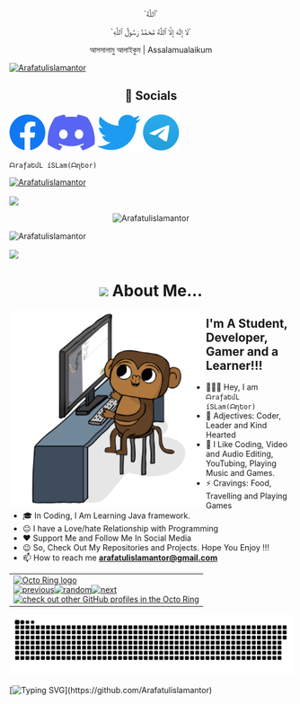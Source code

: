 <p align="center">`ٱللَّٰهُ`

<p align="center">`لَا إِلَٰهَ إِلَّا ٱللَّٰهُ مُحَمَّدٌ رَسُولُ ٱللَّٰهِ`

<p align="center">আসসালামু আলাইকুম | Assalamualaikum

<a href="https://git.io/typing-svg"><img src="https://readme-typing-svg.herokuapp.com?font=Prosto+One&duration=4500&pause=1000&center=true&vCenter=true&width=435&lines=Hello!!+%F0%9F%96%90;My+Name+is+Arafat...;I'm+A+Developer+and+a+Learner...!!!;Feel+Free+to+Get+in+Touch...!%F0%9F%99%82+;Nice+To+Meet+You...!" alt="Arafatulislamantor" /></a>

## <p align="center">📌 Socials

[![Arafat's Facebook](https://github.com/Arafatulislamantor/Arafatulislamantor/blob/0ceb1c910ac9b071533d2d8add354af71ddcada0/Images/Facebook%20Logo.png)](https://www.facebook.com/Arfatulislamantor?)
[![Arafat's Discord](https://github.com/Arafatulislamantor/Arafatulislamantor/blob/d9c0859ca7a16cb25ab11ba0b423090afe41ff57/Images/Discord%20Logo.png)](https://revanced.app/discord)
[![Arafat's Twitter](https://github.com/Arafatulislamantor/Arafatulislamantor/blob/d9c0859ca7a16cb25ab11ba0b423090afe41ff57/Images/Twitter%20Logo.png)](https://twitter.com/CryptoArafat)
[![Arafat's Telegram](https://github.com/Arafatulislamantor/Arafatulislamantor/blob/d9c0859ca7a16cb25ab11ba0b423090afe41ff57/Images/Telegram%20Logo.png)](https://t.me/Arafatulislamantor)

`ᗩraƒaԵմL íՏLam(ᗩղԵor)`

<p align="left"> <a href="https://github.com/ryo-ma/github-profile-trophy"><img src="https://github-profile-trophy.vercel.app/?username=Arafatulislamantor&theme=darkhub" alt="Arafatulislamantor" /></a> </p>

<img align="center" width="400" src="https://github-readme-stats-one-bice.vercel.app/api/top-langs/?username=Arafatulislamantor&cache_seconds=86400&custom_title=Languages&langs_count=10&layout=compact&show_icons=true&theme=darkhub"/>

<p align="center"> <img src="https://github-readme-stats.vercel.app/api?username=Arafatulislamantor&show_icons=true" alt="Arafatulislamantor" />

<p><img align="center" src="https://github-readme-streak-stats.herokuapp.com/?user=Arafatulislamantor&" alt="Arafatulislamantor" /></p>

<img align="center" width="400" src="https://github-readme-stats.vercel.app/api?username=Arafatulislamantor&cache_seconds=86400&custom_title=Arafatulislamantor&include_all_commits=true&hide=prs,contribs&show_icons=true&theme=great-gatsby" />

<h1 align="center"><img src="https://media.giphy.com/media/VgCDAzcKvsR6OM0uWg/giphy.gif" width="50"> About Me...</h1>

<img align="left" alt="GIF-1" width="350px" height="350px" src="https://github.com/Arafatulislamantor/Arafatulislamantor/blob/11bf706b98d658f340271be16380a5f3b065161a/Monkey_Kid_Coding.gif" />


## I'm A Student, Developer, Gamer and a Learner!!!

- 👨🏻‍🦱 Hey, I am `ᗩraƒaԵմL íՏLam(ᗩղԵor)`
- 🙂 Adjectives: Coder, Leader and Kind Hearted
- 🌈 I Like Coding, Video and Audio Editing, YouTubing, Playing Music and Games.
- ⚡ Cravings: Food, Travelling and Playing Games
- 🎓 In Coding, I Am Learning Java framework.
- 😐 I have a Love/hate Relationship with Programming
- ❤️ Support Me and Follow Me In Social Media
- 😉 So, Check Out My Repositories and Projects. Hope You Enjoy !!!
- 📫 How to reach me **arafatulislamantor@gmail.com**

<table><tbody><tr><td><a href="https://octo-ring.com/"><img src="https://octo-ring.com/static/img/widget/top.png" width="99%" alt="Octo Ring logo" align="top"></a><br><a href="https://octo-ring.com/p/Arafatulislamantor/prev"><img src="https://octo-ring.com/static/img/widget/prev.png" width="33%" alt="previous" align="top" title="previous profile"></a><a href="https://octo-ring.com/p/Arafatulislamantor/random"><img src="https://octo-ring.com/static/img/widget/random.png" width="33%" alt="random" align="top" title="random profile"></a><a href="https://octo-ring.com/p/Arafatulislamantor/next"><img src="https://octo-ring.com/static/img/widget/next.png" width="33%" alt="next" align="top" title="next profile"></a><br><a href="https://octo-ring.com/"><img src="https://octo-ring.com/static/img/widget/bottom.png" width="99%" alt="check out other GitHub profiles in the Octo Ring" align="top"></a></td></tr></tbody></table>

<a href="https://github.com/Arafatulislamantor"><img src="contributions.svg"></a>

[![Typing SVG](https://readme-typing-svg.herokuapp.com/?font=Righteous&color=016EEA&size=60&center=true&vCenter=true&width=900&height=100&lines=Thanks+For+Visiting+My+Profile!!.;Visit+Again!...)](https://github.com/Arafatulislamantor)
